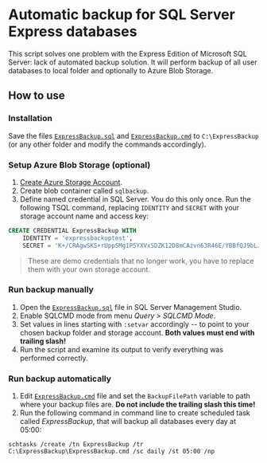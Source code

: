 # Automatic backup for SQL Server Express databases

This script solves one problem with the Express Edition of Microsoft SQL Server: lack of automated backup solution. It will perform backup of all user databases to local folder and optionally to Azure Blob Storage.

## How to use

### Installation

Save the files [`ExpressBackup.sql`](ExpressBackup.sql) and [`ExpressBackup.cmd`](ExpressBackup.cmd) to `C:\ExpressBackup` (or any other folder and modify the commands accordingly).

### Setup Azure Blob Storage (optional)

1. [Create Azure Storage Account](https://learn.microsoft.com/en-us/azure/storage/common/storage-account-create?tabs=azure-portal). 
1. Create blob container called `sqlbackup`.
1. Define named credential in SQL Server. You do this only once. Run the following TSQL command, replacing `IDENTITY` and `SECRET` with your storage account name and access key:

```sql
CREATE CREDENTIAL ExpressBackup WITH 
    IDENTITY = 'expressbackuptest',
    SECRET = 'K+/CRAgwSKS+rUppSMg1P5YXVxSDZK12D8mCAzvn63R46E/YBBfQJ9bLJ3RVvy1YGWGDemZpCoYz+AStYu2ShA=='
```

> These are demo credentials that no longer work, you have to replace them with your own storage account.

### Run backup manually

1. Open the [`ExpressBackup.sql`](ExpressBackup.sql) file in SQL Server Management Studio.
1. Enable SQLCMD mode from menu _Query > SQLCMD Mode_.
1. Set values in lines starting with `:setvar` accordingly -- to point to your chosen backup folder and storage account. **Both values must end with trailing slash!**
1. Run the script and examine its output to verify everything was performed correctly.

### Run backup automatically

1. Edit [`ExpressBackup.cmd`](ExpressBackup.cmd) file and set the `BackupFilePath` variable to path where your backup files are. **Do not include the trailing slash this time!**
1. Run the following command in command line to create scheduled task called _ExpressBackup_, that will backup all databases every day at 05:00:

```
schtasks /create /tn ExpressBackup /tr C:\ExpressBackup\ExpressBackup.cmd /sc daily /st 05:00 /np
```